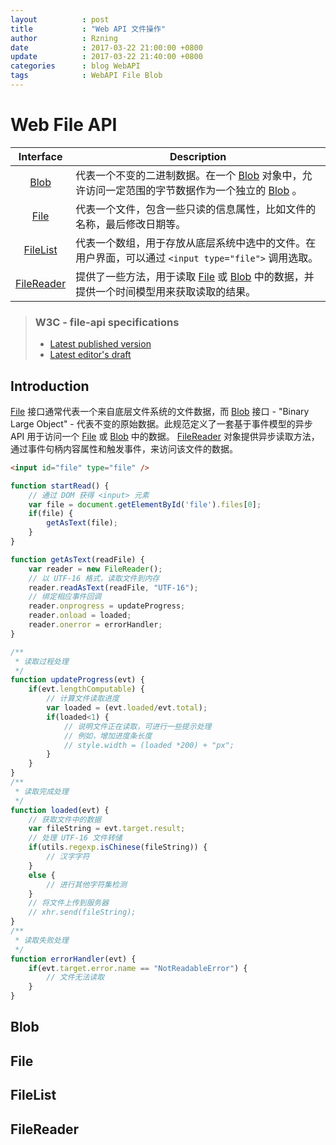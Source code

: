 ```yaml
---
layout          : post
title           : "Web API 文件操作"
author          : Rzning
date            : 2017-03-22 21:00:00 +0800
update          : 2017-03-22 21:40:00 +0800
categories      : blog WebAPI
tags            : WebAPI File Blob
---
```


Web File API
============

Interface | Description
:--:|-
[Blob](#blob)             | 代表一个不变的二进制数据。在一个 [Blob] 对象中，允许访问一定范围的字节数据作为一个独立的 [Blob] 。
[File](#file)             | 代表一个文件，包含一些只读的信息属性，比如文件的名称，最后修改日期等。
[FileList](#filelist)     | 代表一个数组，用于存放从底层系统中选中的文件。在用户界面，可以通过 `<input type="file">` 调用选取。
[FileReader](#filereader) | 提供了一些方法，用于读取 [File] 或 [Blob] 中的数据，并提供一个时间模型用来获取读取的结果。


> ### W3C - file-api specifications
> - [Latest published version](http://www.w3.org/TR/FileAPI/)
> - [Latest editor's draft](https://w3c.github.io/FileAPI/)


## Introduction

[File] 接口通常代表一个来自底层文件系统的文件数据，而 [Blob] 接口 - "Binary Large Object" - 代表不变的原始数据。此规范定义了一套基于事件模型的异步 API 用于访问一个 [File] 或 [Blob] 中的数据。 [FileReader] 对象提供异步读取方法，通过事件句柄内容属性和触发事件，来访问该文件的数据。

```html
<input id="file" type="file" />
```

```js
function startRead() {
    // 通过 DOM 获得 <input> 元素
    var file = document.getElementById('file').files[0];
    if(file) {
        getAsText(file);
    }
}

function getAsText(readFile) {
    var reader = new FileReader();
    // 以 UTF-16 格式，读取文件到内存
    reader.readAsText(readFile, "UTF-16");
    // 绑定相应事件回调
    reader.onprogress = updateProgress;
    reader.onload = loaded;
    reader.onerror = errorHandler;
}

/**
 * 读取过程处理
 */
function updateProgress(evt) {
    if(evt.lengthComputable) {
        // 计算文件读取进度
        var loaded = (evt.loaded/evt.total);
        if(loaded<1) {
            // 说明文件正在读取，可进行一些提示处理
            // 例如，增加进度条长度
            // style.width = (loaded *200) + "px";
        }
    }
}
/**
 * 读取完成处理
 */
function loaded(evt) {
    // 获取文件中的数据
    var fileString = evt.target.result;
    // 处理 UTF-16 文件转储
    if(utils.regexp.isChinese(fileString)) {
        // 汉字字符
    }
    else {
        // 进行其他字符集检测
    }
    // 将文件上传到服务器
    // xhr.send(fileString);
}
/**
 * 读取失败处理
 */
function errorHandler(evt) {
    if(evt.target.error.name == "NotReadableError") {
        // 文件无法读取
    }
}
```

## Blob

## File

## FileList


## FileReader







[FileList]: <https://developer.mozilla.org/en-US/docs/Web/API/FileList>
[Blob]: <https://developer.mozilla.org/en-US/docs/Web/API/Blob>
[File]: <https://developer.mozilla.org/en-US/docs/Web/API/File>
[FileReader]: <https://developer.mozilla.org/en-US/docs/Web/API/FileReader>